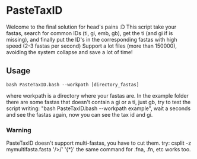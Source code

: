 # PasteTaxID
Welcome to the final solution for head's pains :D
This script take your fastas, search for common IDs (ti, gi, emb, gb), get the ti (and gi if is missing), and finally put the ID's in the corresponding fastas with high speed (2-3 fastas per second)
Support a lot files (more than 150000), avoiding the system collapse and save a lot of time!

## Usage

    bash PasteTaxID.bash --workpath [directory_fastas]

where workpath is a directory where your fastas are. In the example folder there are some fastas that doesn't contain a gi or a ti, just gb, try to test the script writing:  "bash PasteTaxID.bash --workpath example", wait a seconds and see the fastas again, now you can see the tax id and gi.

### Warning
PasteTaxID doesn't support multi-fastas, you have to cut them. try: csplit -z mymultifasta.fasta '/>/' '{*}'
the same command for .fna, .fn, etc works too.
